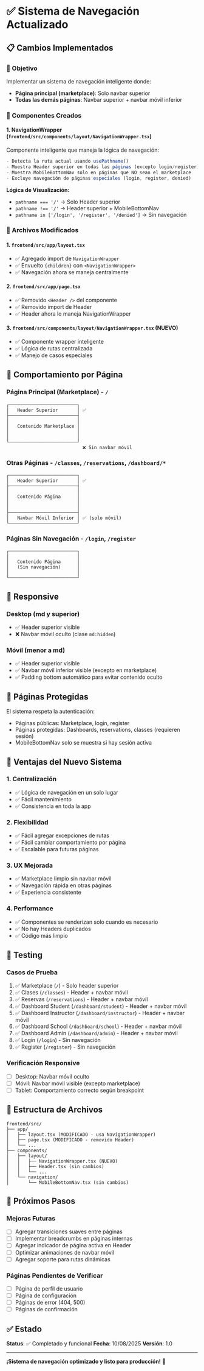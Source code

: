 # ✅ Sistema de Navegación Actualizado

## 📋 Cambios Implementados

### 🎯 Objetivo
Implementar un sistema de navegación inteligente donde:
- **Página principal (marketplace)**: Solo navbar superior
- **Todas las demás páginas**: Navbar superior + navbar móvil inferior

### 🔧 Componentes Creados

#### 1. NavigationWrapper (`frontend/src/components/layout/NavigationWrapper.tsx`)

Componente inteligente que maneja la lógica de navegación:

```typescript
- Detecta la ruta actual usando usePathname()
- Muestra Header superior en todas las páginas (excepto login/register)
- Muestra MobileBottomNav solo en páginas que NO sean el marketplace
- Excluye navegación de páginas especiales (login, register, denied)
```

**Lógica de Visualización:**
- `pathname === '/'` → Solo Header superior
- `pathname !== '/'` → Header superior + MobileBottomNav
- `pathname in ['/login', '/register', '/denied']` → Sin navegación

### 📝 Archivos Modificados

#### 1. `frontend/src/app/layout.tsx`
- ✅ Agregado import de `NavigationWrapper`
- ✅ Envuelto `{children}` con `<NavigationWrapper>`
- ✅ Navegación ahora se maneja centralmente

#### 2. `frontend/src/app/page.tsx`
- ✅ Removido `<Header />` del componente
- ✅ Removido import de Header
- ✅ Header ahora lo maneja NavigationWrapper

#### 3. `frontend/src/components/layout/NavigationWrapper.tsx` (NUEVO)
- ✅ Componente wrapper inteligente
- ✅ Lógica de rutas centralizada
- ✅ Manejo de casos especiales

## 🎨 Comportamiento por Página

### Página Principal (Marketplace) - `/`
```
┌─────────────────────────┐
│   Header Superior       │ ✅
├─────────────────────────┤
│                         │
│   Contenido Marketplace │
│                         │
│                         │
└─────────────────────────┘
                            ❌ Sin navbar móvil
```

### Otras Páginas - `/classes`, `/reservations`, `/dashboard/*`
```
┌─────────────────────────┐
│   Header Superior       │ ✅
├─────────────────────────┤
│                         │
│   Contenido Página      │
│                         │
│                         │
├─────────────────────────┤
│   Navbar Móvil Inferior │ ✅ (solo móvil)
└─────────────────────────┘
```

### Páginas Sin Navegación - `/login`, `/register`
```
┌─────────────────────────┐
│                         │
│   Contenido Página      │
│   (Sin navegación)      │
│                         │
└─────────────────────────┘
```

## 📱 Responsive

### Desktop (md y superior)
- ✅ Header superior visible
- ❌ Navbar móvil oculto (clase `md:hidden`)

### Móvil (menor a md)
- ✅ Header superior visible
- ✅ Navbar móvil inferior visible (excepto en marketplace)
- ✅ Padding bottom automático para evitar contenido oculto

## 🔐 Páginas Protegidas

El sistema respeta la autenticación:
- Páginas públicas: Marketplace, login, register
- Páginas protegidas: Dashboards, reservations, classes (requieren sesión)
- MobileBottomNav solo se muestra si hay sesión activa

## 🎯 Ventajas del Nuevo Sistema

### 1. Centralización
- ✅ Lógica de navegación en un solo lugar
- ✅ Fácil mantenimiento
- ✅ Consistencia en toda la app

### 2. Flexibilidad
- ✅ Fácil agregar excepciones de rutas
- ✅ Fácil cambiar comportamiento por página
- ✅ Escalable para futuras páginas

### 3. UX Mejorada
- ✅ Marketplace limpio sin navbar móvil
- ✅ Navegación rápida en otras páginas
- ✅ Experiencia consistente

### 4. Performance
- ✅ Componentes se renderizan solo cuando es necesario
- ✅ No hay Headers duplicados
- ✅ Código más limpio

## 🧪 Testing

### Casos de Prueba
1. ✅ Marketplace (`/`) - Solo header superior
2. ✅ Clases (`/classes`) - Header + navbar móvil
3. ✅ Reservas (`/reservations`) - Header + navbar móvil
4. ✅ Dashboard Student (`/dashboard/student`) - Header + navbar móvil
5. ✅ Dashboard Instructor (`/dashboard/instructor`) - Header + navbar móvil
6. ✅ Dashboard School (`/dashboard/school`) - Header + navbar móvil
7. ✅ Dashboard Admin (`/dashboard/admin`) - Header + navbar móvil
8. ✅ Login (`/login`) - Sin navegación
9. ✅ Register (`/register`) - Sin navegación

### Verificación Responsive
- [ ] Desktop: Navbar móvil oculto
- [ ] Móvil: Navbar móvil visible (excepto marketplace)
- [ ] Tablet: Comportamiento correcto según breakpoint

## 📂 Estructura de Archivos

```
frontend/src/
├── app/
│   ├── layout.tsx (MODIFICADO - usa NavigationWrapper)
│   ├── page.tsx (MODIFICADO - removido Header)
│   └── ...
├── components/
│   ├── layout/
│   │   ├── NavigationWrapper.tsx (NUEVO)
│   │   ├── Header.tsx (sin cambios)
│   │   └── ...
│   └── navigation/
│       └── MobileBottomNav.tsx (sin cambios)
```

## 🚀 Próximos Pasos

### Mejoras Futuras
- [ ] Agregar transiciones suaves entre páginas
- [ ] Implementar breadcrumbs en páginas internas
- [ ] Agregar indicador de página activa en Header
- [ ] Optimizar animaciones de navbar móvil
- [ ] Agregar soporte para rutas dinámicas

### Páginas Pendientes de Verificar
- [ ] Página de perfil de usuario
- [ ] Página de configuración
- [ ] Páginas de error (404, 500)
- [ ] Páginas de confirmación

## ✅ Estado

**Status**: ✅ Completado y funcional
**Fecha**: 10/08/2025
**Versión**: 1.0

---

**¡Sistema de navegación optimizado y listo para producción!** 🚀
